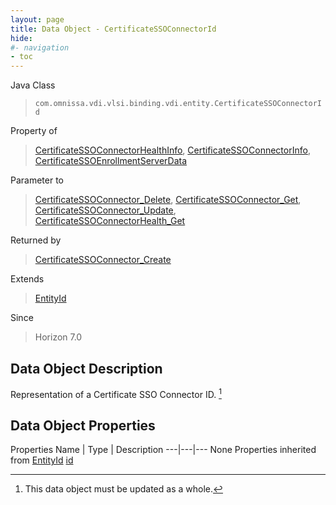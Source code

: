 ```yaml
---
layout: page
title: Data Object - CertificateSSOConnectorId
hide:
#- navigation
- toc
---
```








Java Class
> `com.omnissa.vdi.vlsi.binding.vdi.entity.CertificateSSOConnectorId`

Property of
> [CertificateSSOConnectorHealthInfo](vdi.health.CertificateSSOConnectorHealth.CertificateSSOConnectorHealthInfo.md#field_detail), [CertificateSSOConnectorInfo](vdi.infrastructure.CertificateSSOConnector.CertificateSSOConnectorInfo.md#field_detail), [CertificateSSOEnrollmentServerData](vdi.infrastructure.CertificateSSOEnrollmentServer.CertificateSSOEnrollmentServerData.md#field_detail)

Parameter to
> [CertificateSSOConnector_Delete](vdi.infrastructure.CertificateSSOConnector.md#delete), [CertificateSSOConnector_Get](vdi.infrastructure.CertificateSSOConnector.md#get), [CertificateSSOConnector_Update](vdi.infrastructure.CertificateSSOConnector.md#update), [CertificateSSOConnectorHealth_Get](vdi.health.CertificateSSOConnectorHealth.md#get)

Returned by
> [CertificateSSOConnector_Create](vdi.infrastructure.CertificateSSOConnector.md#create)

Extends
> [EntityId](vdi.EntityId.md)

Since
> Horizon 7.0


## Data Object Description

Representation of a Certificate SSO Connector ID.
 [^167]



## Data Object Properties
Properties
Name |  Type |  Description
---|---|---
None
Properties inherited from [EntityId](vdi.EntityId.md)
[id](vdi.EntityId.md#id)


 


[^167]: This data object must be updated as a whole.